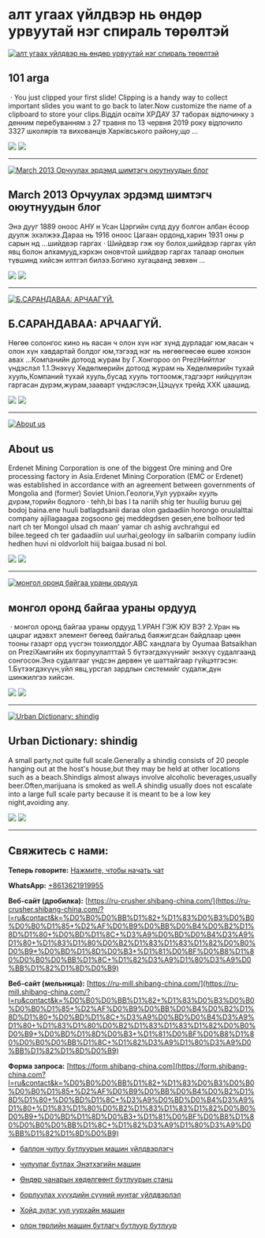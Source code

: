 # алт угаах үйлдвэр нь өндөр урвуутай нэг спираль төрөлтэй

<a href="https://swt.shibang-china.com/?l=ru&img&k=%D0%B0%D0%BB%D1%82+%D1%83%D0%B3%D0%B0%D0%B0%D1%85+%D2%AF%D0%B9%D0%BB%D0%B4%D0%B2%D1%8D%D1%80+%D0%BD%D1%8C+%D3%A9%D0%BD%D0%B4%D3%A9%D1%80+%D1%83%D1%80%D0%B2%D1%83%D1%83%D1%82%D0%B0%D0%B9+%D0%BD%D1%8D%D0%B3+%D1%81%D0%BF%D0%B8%D1%80%D0%B0%D0%BB%D1%8C+%D1%82%D3%A9%D1%80%D3%A9%D0%BB%D1%82%D1%8D%D0%B9" target="_blank">![алт угаах үйлдвэр нь өндөр урвуутай нэг спираль төрөлтэй](http://static.shibang-china.com/all-800x300/635.jpg)</a>

## 101 arga
&nbsp;&#0183;&#32;You just clipped your first slide! Clipping is a handy way to collect important slides you want to go back to later.Now customize the name of a clipboard to store your clips.Відділ освіти ХРДАУ 37 таборах відпочинку з денним перебуванням з 27 травня по 13 червня 2019 року відпочило 3327 школярів та вихованців Харківського району,що …


<a href="https://whatsapp.shibangsoft.com/WhatsApp.php" target="_blank" title="WhatsApp">![](http://static.shibang-china.com/icon/whatsapp.png)</a> <a href="https://swt.shibang-china.com/?l=ru&icon&k=%D0%B0%D0%BB%D1%82+%D1%83%D0%B3%D0%B0%D0%B0%D1%85+%D2%AF%D0%B9%D0%BB%D0%B4%D0%B2%D1%8D%D1%80+%D0%BD%D1%8C+%D3%A9%D0%BD%D0%B4%D3%A9%D1%80+%D1%83%D1%80%D0%B2%D1%83%D1%83%D1%82%D0%B0%D0%B9+%D0%BD%D1%8D%D0%B3+%D1%81%D0%BF%D0%B8%D1%80%D0%B0%D0%BB%D1%8C+%D1%82%D3%A9%D1%80%D3%A9%D0%BB%D1%82%D1%8D%D0%B9" target="_blank">![](http://static.shibang-china.com/icon/chat-ru.png)</a>

---

<a href="https://swt.shibang-china.com/?l=ru&img&k=%D0%B0%D0%BB%D1%82+%D1%83%D0%B3%D0%B0%D0%B0%D1%85+%D2%AF%D0%B9%D0%BB%D0%B4%D0%B2%D1%8D%D1%80+%D0%BD%D1%8C+%D3%A9%D0%BD%D0%B4%D3%A9%D1%80+%D1%83%D1%80%D0%B2%D1%83%D1%83%D1%82%D0%B0%D0%B9+%D0%BD%D1%8D%D0%B3+%D1%81%D0%BF%D0%B8%D1%80%D0%B0%D0%BB%D1%8C+%D1%82%D3%A9%D1%80%D3%A9%D0%BB%D1%82%D1%8D%D0%B9" target="_blank">![March 2013 Орчуулах эрдэмд шимтэгч оюутнуудын блог](http://static.shibang-china.com/all-800x300/1211.jpg)</a>

## March 2013 Орчуулах эрдэмд шимтэгч оюутнуудын блог
Энэ дууг 1889 оноос АНУ н Усан Цэргийн сүлд дуу болгон албан ёсоор дуулж эхэлжээ.Дараа нь 1916 оноос Цагаан ордонд,харин 1931 оны р сарын нд …шийдвэр гаргах&nbsp;&#0183;&#32;Шийдвэр гэж юу болох,шийдвэр гаргах үйл явц болон алхамууд,хэрхэн оновчтой шийдвэр гаргах талаар онолын түвшинд хийсэн илтгэл билээ.Богино хугацаанд зөвхөн …


<a href="https://whatsapp.shibangsoft.com/WhatsApp.php" target="_blank" title="WhatsApp">![](http://static.shibang-china.com/icon/whatsapp.png)</a> <a href="https://swt.shibang-china.com/?l=ru&icon&k=%D0%B0%D0%BB%D1%82+%D1%83%D0%B3%D0%B0%D0%B0%D1%85+%D2%AF%D0%B9%D0%BB%D0%B4%D0%B2%D1%8D%D1%80+%D0%BD%D1%8C+%D3%A9%D0%BD%D0%B4%D3%A9%D1%80+%D1%83%D1%80%D0%B2%D1%83%D1%83%D1%82%D0%B0%D0%B9+%D0%BD%D1%8D%D0%B3+%D1%81%D0%BF%D0%B8%D1%80%D0%B0%D0%BB%D1%8C+%D1%82%D3%A9%D1%80%D3%A9%D0%BB%D1%82%D1%8D%D0%B9" target="_blank">![](http://static.shibang-china.com/icon/chat-ru.png)</a>

---

<a href="https://swt.shibang-china.com/?l=ru&img&k=%D0%B0%D0%BB%D1%82+%D1%83%D0%B3%D0%B0%D0%B0%D1%85+%D2%AF%D0%B9%D0%BB%D0%B4%D0%B2%D1%8D%D1%80+%D0%BD%D1%8C+%D3%A9%D0%BD%D0%B4%D3%A9%D1%80+%D1%83%D1%80%D0%B2%D1%83%D1%83%D1%82%D0%B0%D0%B9+%D0%BD%D1%8D%D0%B3+%D1%81%D0%BF%D0%B8%D1%80%D0%B0%D0%BB%D1%8C+%D1%82%D3%A9%D1%80%D3%A9%D0%BB%D1%82%D1%8D%D0%B9" target="_blank">![Б.САРАНДАВАА: АРЧААГҮЙ.](http://static.shibang-china.com/all-800x300/717.jpg)</a>

## Б.САРАНДАВАА: АРЧААГҮЙ.
Нөгөө солонгос кино нь яасан ч олон хүн нэг хүнд дурладаг юм,яасан ч олон хүн хавдартай болдог юм,тэгээд нэг нь нөгөөгөөсөө өшөө хонзон авах …Компанийн дотоод журам by Г.Хонгороо on PreziНийтлэг үндэслэл 1.1.Энэхүү Хөдөлмөрийн дотоод журам нь Хөдөлмөрийн тухай хууль,Компаний тухай хууль,бусад хууль тогтоомж,тэдгээрт нийцүүлэн гаргасан дүрэм,журам,зааварт үндэслэсэн,Цэцүүх трейд ХХК цаашид.


<a href="https://whatsapp.shibangsoft.com/WhatsApp.php" target="_blank" title="WhatsApp">![](http://static.shibang-china.com/icon/whatsapp.png)</a> <a href="https://swt.shibang-china.com/?l=ru&icon&k=%D0%B0%D0%BB%D1%82+%D1%83%D0%B3%D0%B0%D0%B0%D1%85+%D2%AF%D0%B9%D0%BB%D0%B4%D0%B2%D1%8D%D1%80+%D0%BD%D1%8C+%D3%A9%D0%BD%D0%B4%D3%A9%D1%80+%D1%83%D1%80%D0%B2%D1%83%D1%83%D1%82%D0%B0%D0%B9+%D0%BD%D1%8D%D0%B3+%D1%81%D0%BF%D0%B8%D1%80%D0%B0%D0%BB%D1%8C+%D1%82%D3%A9%D1%80%D3%A9%D0%BB%D1%82%D1%8D%D0%B9" target="_blank">![](http://static.shibang-china.com/icon/chat-ru.png)</a>

---

<a href="https://swt.shibang-china.com/?l=ru&img&k=%D0%B0%D0%BB%D1%82+%D1%83%D0%B3%D0%B0%D0%B0%D1%85+%D2%AF%D0%B9%D0%BB%D0%B4%D0%B2%D1%8D%D1%80+%D0%BD%D1%8C+%D3%A9%D0%BD%D0%B4%D3%A9%D1%80+%D1%83%D1%80%D0%B2%D1%83%D1%83%D1%82%D0%B0%D0%B9+%D0%BD%D1%8D%D0%B3+%D1%81%D0%BF%D0%B8%D1%80%D0%B0%D0%BB%D1%8C+%D1%82%D3%A9%D1%80%D3%A9%D0%BB%D1%82%D1%8D%D0%B9" target="_blank">![About us](http://static.shibang-china.com/all-800x300/277.jpg)</a>

## About us
Erdenet Mining Corporation is one of the biggest Ore mining and Ore processing factory in Asia.Erdenet Mining Corporation (EMC or Erdenet) was established in accordance with an agreement between governments of Mongolia and (former) Soviet Union.Геологи,Уул уурхайн хууль дvрэм,торийн бодлого&nbsp;&#0183;&#32;tehh,bi bas l ta nariih shig ter huuliig buruu gej bodoj baina.ene huuli batlagdsanii daraa olon gadaadiin horongo oruulalttai company ajillagaagaa zogsoono gej meddegdsen gesen,ene bolhoor ted nart ch ter Mongol ulsad ch maan' yamar ch ashig avchrahgui ed bilee.tegeed ch ter gadaadiin uul uurhai,geology iin salbariin company iudiin hedhen huvi ni oldvorlolt hiij baigaa.busad ni bol.


<a href="https://whatsapp.shibangsoft.com/WhatsApp.php" target="_blank" title="WhatsApp">![](http://static.shibang-china.com/icon/whatsapp.png)</a> <a href="https://swt.shibang-china.com/?l=ru&icon&k=%D0%B0%D0%BB%D1%82+%D1%83%D0%B3%D0%B0%D0%B0%D1%85+%D2%AF%D0%B9%D0%BB%D0%B4%D0%B2%D1%8D%D1%80+%D0%BD%D1%8C+%D3%A9%D0%BD%D0%B4%D3%A9%D1%80+%D1%83%D1%80%D0%B2%D1%83%D1%83%D1%82%D0%B0%D0%B9+%D0%BD%D1%8D%D0%B3+%D1%81%D0%BF%D0%B8%D1%80%D0%B0%D0%BB%D1%8C+%D1%82%D3%A9%D1%80%D3%A9%D0%BB%D1%82%D1%8D%D0%B9" target="_blank">![](http://static.shibang-china.com/icon/chat-ru.png)</a>

---

<a href="https://swt.shibang-china.com/?l=ru&img&k=%D0%B0%D0%BB%D1%82+%D1%83%D0%B3%D0%B0%D0%B0%D1%85+%D2%AF%D0%B9%D0%BB%D0%B4%D0%B2%D1%8D%D1%80+%D0%BD%D1%8C+%D3%A9%D0%BD%D0%B4%D3%A9%D1%80+%D1%83%D1%80%D0%B2%D1%83%D1%83%D1%82%D0%B0%D0%B9+%D0%BD%D1%8D%D0%B3+%D1%81%D0%BF%D0%B8%D1%80%D0%B0%D0%BB%D1%8C+%D1%82%D3%A9%D1%80%D3%A9%D0%BB%D1%82%D1%8D%D0%B9" target="_blank">![монгол оронд байгаа ураны ордууд](http://static.shibang-china.com/all-800x300/1376.jpg)</a>

## монгол оронд байгаа ураны ордууд
&nbsp;&#0183;&#32;монгол оронд байгаа ураны ордууд 1.УРАН ГЭЖ ЮУ ВЭ? 2.Уран нь цацраг идэвхт элемент бөгөөд байгальд баяжигдсан байдлаар цөөн тооны газарт орд үүсгэн тохиолддог.АВС хандлага by Oyumaa Batsaikhan on PreziХамгийн их борлуулалттай 5 бүтээгдэхүүнийг энэхүү судалгаанд сонгосон.Энэ судалгааг үндсэн дөрвөн үе шаттайгаар гүйцэтгэсэн: 1.Бүтээгдэхүүн,үйл явц,урсгал зардлын системийг судалж,дүн шинжилгээ хийсэн.


<a href="https://whatsapp.shibangsoft.com/WhatsApp.php" target="_blank" title="WhatsApp">![](http://static.shibang-china.com/icon/whatsapp.png)</a> <a href="https://swt.shibang-china.com/?l=ru&icon&k=%D0%B0%D0%BB%D1%82+%D1%83%D0%B3%D0%B0%D0%B0%D1%85+%D2%AF%D0%B9%D0%BB%D0%B4%D0%B2%D1%8D%D1%80+%D0%BD%D1%8C+%D3%A9%D0%BD%D0%B4%D3%A9%D1%80+%D1%83%D1%80%D0%B2%D1%83%D1%83%D1%82%D0%B0%D0%B9+%D0%BD%D1%8D%D0%B3+%D1%81%D0%BF%D0%B8%D1%80%D0%B0%D0%BB%D1%8C+%D1%82%D3%A9%D1%80%D3%A9%D0%BB%D1%82%D1%8D%D0%B9" target="_blank">![](http://static.shibang-china.com/icon/chat-ru.png)</a>

---

<a href="https://swt.shibang-china.com/?l=ru&img&k=%D0%B0%D0%BB%D1%82+%D1%83%D0%B3%D0%B0%D0%B0%D1%85+%D2%AF%D0%B9%D0%BB%D0%B4%D0%B2%D1%8D%D1%80+%D0%BD%D1%8C+%D3%A9%D0%BD%D0%B4%D3%A9%D1%80+%D1%83%D1%80%D0%B2%D1%83%D1%83%D1%82%D0%B0%D0%B9+%D0%BD%D1%8D%D0%B3+%D1%81%D0%BF%D0%B8%D1%80%D0%B0%D0%BB%D1%8C+%D1%82%D3%A9%D1%80%D3%A9%D0%BB%D1%82%D1%8D%D0%B9" target="_blank">![Urban Dictionary: shindig](http://static.shibang-china.com/all-800x300/788.jpg)</a>

## Urban Dictionary: shindig
A small party,not quite full scale.Generally a shindig consists of 20 people hanging out at the host's house,but they may be held at other locations such as a beach.Shindigs almost always involve alcoholic beverages,usually beer.Often,marijuana is smoked as well.A shindig usually does not escalate into a large full scale party because it is meant to be a low key night,avoiding any.

<a href="https://whatsapp.shibangsoft.com/WhatsApp.php" target="_blank" title="WhatsApp">![](http://static.shibang-china.com/icon/whatsapp.png)</a> <a href="https://swt.shibang-china.com/?l=ru&icon&k=%D0%B0%D0%BB%D1%82+%D1%83%D0%B3%D0%B0%D0%B0%D1%85+%D2%AF%D0%B9%D0%BB%D0%B4%D0%B2%D1%8D%D1%80+%D0%BD%D1%8C+%D3%A9%D0%BD%D0%B4%D3%A9%D1%80+%D1%83%D1%80%D0%B2%D1%83%D1%83%D1%82%D0%B0%D0%B9+%D0%BD%D1%8D%D0%B3+%D1%81%D0%BF%D0%B8%D1%80%D0%B0%D0%BB%D1%8C+%D1%82%D3%A9%D1%80%D3%A9%D0%BB%D1%82%D1%8D%D0%B9" target="_blank">![](http://static.shibang-china.com/icon/chat-ru.png)</a>

---
## Свяжитесь с нами:

**Теперь говорите:** [Нажмите, чтобы начать чат](https://swt.shibang-china.com?l=ru&contact&k=%D0%B0%D0%BB%D1%82+%D1%83%D0%B3%D0%B0%D0%B0%D1%85+%D2%AF%D0%B9%D0%BB%D0%B4%D0%B2%D1%8D%D1%80+%D0%BD%D1%8C+%D3%A9%D0%BD%D0%B4%D3%A9%D1%80+%D1%83%D1%80%D0%B2%D1%83%D1%83%D1%82%D0%B0%D0%B9+%D0%BD%D1%8D%D0%B3+%D1%81%D0%BF%D0%B8%D1%80%D0%B0%D0%BB%D1%8C+%D1%82%D3%A9%D1%80%D3%A9%D0%BB%D1%82%D1%8D%D0%B9)

**WhatsApp:**  [+8613621919955](https://whatsapp.shibangsoft.com/WhatsApp.php)

**Веб-сайт (дробилка):** [https://ru-crusher.shibang-china.com/](https://ru-crusher.shibang-china.com/?l=ru&contact&k=%D0%B0%D0%BB%D1%82+%D1%83%D0%B3%D0%B0%D0%B0%D1%85+%D2%AF%D0%B9%D0%BB%D0%B4%D0%B2%D1%8D%D1%80+%D0%BD%D1%8C+%D3%A9%D0%BD%D0%B4%D3%A9%D1%80+%D1%83%D1%80%D0%B2%D1%83%D1%83%D1%82%D0%B0%D0%B9+%D0%BD%D1%8D%D0%B3+%D1%81%D0%BF%D0%B8%D1%80%D0%B0%D0%BB%D1%8C+%D1%82%D3%A9%D1%80%D3%A9%D0%BB%D1%82%D1%8D%D0%B9)

**Веб-сайт (мельница):** [https://ru-mill.shibang-china.com/](https://ru-mill.shibang-china.com/?l=ru&contact&k=%D0%B0%D0%BB%D1%82+%D1%83%D0%B3%D0%B0%D0%B0%D1%85+%D2%AF%D0%B9%D0%BB%D0%B4%D0%B2%D1%8D%D1%80+%D0%BD%D1%8C+%D3%A9%D0%BD%D0%B4%D3%A9%D1%80+%D1%83%D1%80%D0%B2%D1%83%D1%83%D1%82%D0%B0%D0%B9+%D0%BD%D1%8D%D0%B3+%D1%81%D0%BF%D0%B8%D1%80%D0%B0%D0%BB%D1%8C+%D1%82%D3%A9%D1%80%D3%A9%D0%BB%D1%82%D1%8D%D0%B9)

**Форма запроса:** [https://form.shibang-china.com](https://form.shibang-china.com?l=ru&contact&k=%D0%B0%D0%BB%D1%82+%D1%83%D0%B3%D0%B0%D0%B0%D1%85+%D2%AF%D0%B9%D0%BB%D0%B4%D0%B2%D1%8D%D1%80+%D0%BD%D1%8C+%D3%A9%D0%BD%D0%B4%D3%A9%D1%80+%D1%83%D1%80%D0%B2%D1%83%D1%83%D1%82%D0%B0%D0%B9+%D0%BD%D1%8D%D0%B3+%D1%81%D0%BF%D0%B8%D1%80%D0%B0%D0%BB%D1%8C+%D1%82%D3%A9%D1%80%D3%A9%D0%BB%D1%82%D1%8D%D0%B9)

* [баллон чулуу бутлуурын машин үйлдвэрлэгч](../130/%D0%B1%D0%B0%D0%BB%D0%BB%D0%BE%D0%BD%20%D1%87%D1%83%D0%BB%D1%83%D1%83%20%D0%B1%D1%83%D1%82%D0%BB%D1%83%D1%83%D1%80%D1%8B%D0%BD%20%D0%BC%D0%B0%D1%88%D0%B8%D0%BD%20%D2%AF%D0%B9%D0%BB%D0%B4%D0%B2%D1%8D%D1%80%D0%BB%D1%8D%D0%B3%D1%87.md)

* [чулуулаг бутлах Энэтхэгийн машин](../129/%D1%87%D1%83%D0%BB%D1%83%D1%83%D0%BB%D0%B0%D0%B3%20%D0%B1%D1%83%D1%82%D0%BB%D0%B0%D1%85%20%D0%AD%D0%BD%D1%8D%D1%82%D1%85%D1%8D%D0%B3%D0%B8%D0%B9%D0%BD%20%D0%BC%D0%B0%D1%88%D0%B8%D0%BD.md)

* [Өндөр чанарын хөдөлгөөнт бутлуурын станц](../130/%D3%A8%D0%BD%D0%B4%D3%A9%D1%80%20%D1%87%D0%B0%D0%BD%D0%B0%D1%80%D1%8B%D0%BD%20%D1%85%D3%A9%D0%B4%D3%A9%D0%BB%D0%B3%D3%A9%D3%A9%D0%BD%D1%82%20%D0%B1%D1%83%D1%82%D0%BB%D1%83%D1%83%D1%80%D1%8B%D0%BD%20%D1%81%D1%82%D0%B0%D0%BD%D1%86.md)

* [борлуулах хүүхдийн сүүний нунтаг үйлдвэрлэл](../127/%D0%B1%D0%BE%D1%80%D0%BB%D1%83%D1%83%D0%BB%D0%B0%D1%85%20%D1%85%D2%AF%D2%AF%D1%85%D0%B4%D0%B8%D0%B9%D0%BD%20%D1%81%D2%AF%D2%AF%D0%BD%D0%B8%D0%B9%20%D0%BD%D1%83%D0%BD%D1%82%D0%B0%D0%B3%20%D2%AF%D0%B9%D0%BB%D0%B4%D0%B2%D1%8D%D1%80%D0%BB%D1%8D%D0%BB.md)

* [Хойд зүлэг уул уурхайн машин](../129/%D0%A5%D0%BE%D0%B9%D0%B4%20%D0%B7%D2%AF%D0%BB%D1%8D%D0%B3%20%D1%83%D1%83%D0%BB%20%D1%83%D1%83%D1%80%D1%85%D0%B0%D0%B9%D0%BD%20%D0%BC%D0%B0%D1%88%D0%B8%D0%BD.md)

* [олон төрлийн машин бутлагч бутлуур бутлуур](../126/%D0%BE%D0%BB%D0%BE%D0%BD%20%D1%82%D3%A9%D1%80%D0%BB%D0%B8%D0%B9%D0%BD%20%D0%BC%D0%B0%D1%88%D0%B8%D0%BD%20%D0%B1%D1%83%D1%82%D0%BB%D0%B0%D0%B3%D1%87%20%D0%B1%D1%83%D1%82%D0%BB%D1%83%D1%83%D1%80%20%D0%B1%D1%83%D1%82%D0%BB%D1%83%D1%83%D1%80.md)